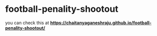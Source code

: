 # football-penality-shootout
you can check this at **https://chaitanyaganeshraju.github.io/football-penality-shootout/**

